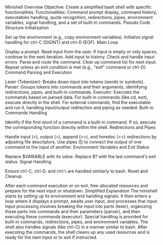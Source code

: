 Minishell Overview
Objective: Create a simplified bash shell with specific functionalities.
Functionalities: Command prompt display, command history, executables handling, quote recognition, redirections, pipes, environment variables, signal handling, and a set of built-in commands.
Pseudo Code Structure
Initialization

Set up the environment (e.g., copy environment variables).
Initialize signal handling for ctrl-C (SIGINT) and ctrl-D (EOF).
Main Loop

Display a prompt.
Read input from the user.
If input is empty or only spaces, continue to the next iteration.
Add input to history.
Check and handle input errors.
Parse and route the command.
Clear up command list for next input.
Repeat unless an exit condition is met (e.g., "exit" command or ctrl-D).
Command Parsing and Execution

Lexer (Tokenizer): Breaks down input into tokens (words or symbols).
Parser: Groups tokens into commands and their arguments, identifying redirections, pipes, and built-in commands.
Executor: Executes the commands based on parsed data.
For built-in commands (like cd, exit), execute directly in the shell.
For external commands, find the executable and run it, handling input/output redirection and piping as needed.
Built-in Commands Handling

Identify if the first word of a command is a built-in command.
If so, execute the corresponding function directly within the shell.
Redirections and Pipes

Handle input (<), output (>), append (>>), and heredoc (<<) redirections by adjusting file descriptors.
Use pipes (|) to connect the output of one command to the input of another.
Environment Variables and Exit Status

Replace $VARIABLE with its value.
Replace $? with the last command's exit status.
Signal Handling

Ensure ctrl-C, ctrl-D, and ctrl-\ are handled similarly to bash.
Reset and Cleanup

After each command execution or on exit, free allocated resources and prepare for the next input or shutdown.
Simplified Explanation
The minishell starts by setting up its environment and handling signals.
It then enters a loop where it displays a prompt, awaits user input, and processes that input.
Input processing involves breaking the input into parts (lexer), organizing these parts into commands and their parameters (parser), and then executing these commands (executor).
Special handling is provided for built-in commands, redirections, pipes, and environment variables.
The shell also handles signals (like ctrl-C) in a manner similar to bash.
After executing the commands, the shell cleans up any used resources and is ready for the next input or to exit if instructed.
